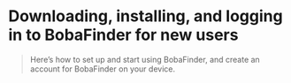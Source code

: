 # Downloading, installing, and logging in to BobaFinder for new users

> Here’s how to set up and start using BobaFinder, and create an account for BobaFinder on your device.
